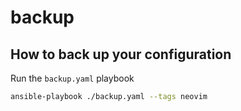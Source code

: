 # backup

## How to back up your configuration

Run the `backup.yaml` playbook

```sh
ansible-playbook ./backup.yaml --tags neovim
```

